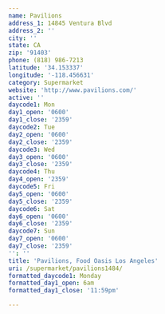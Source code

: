 ```yaml
---
name: Pavilions
address_1: 14845 Ventura Blvd
address_2: ''
city: ''
state: CA
zip: '91403'
phone: (818) 986-7213
latitude: '34.153337'
longitude: '-118.456631'
category: Supermarket
website: 'http://www.pavilions.com/'
active: ''
daycode1: Mon
day1_open: '0600'
day1_close: '2359'
daycode2: Tue
day2_open: '0600'
day2_close: '2359'
daycode3: Wed
day3_open: '0600'
day3_close: '2359'
daycode4: Thu
day4_open: '2359'
daycode5: Fri
day5_open: '0600'
day5_close: '2359'
daycode6: Sat
day6_open: '0600'
day6_close: '2359'
daycode7: Sun
day7_open: '0600'
day7_close: '2359'
'': ''
title: 'Pavilions, Food Oasis Los Angeles'
uri: /supermarket/pavilions1484/
formatted_daycode1: Monday
formatted_day1_open: 6am
formatted_day1_close: '11:59pm'

---
```

